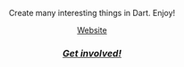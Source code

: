 <p align="center">
Create many interesting things in Dart. Enjoy!
</p>
<div align="center">
    <a href="https://odroe.com">Website</a>
</div>
<h3 align="center">
    <a href="https://discord.gg/ms2X9TQMR8">
        <i>Get involved!</i>
    </a>
</h3>
